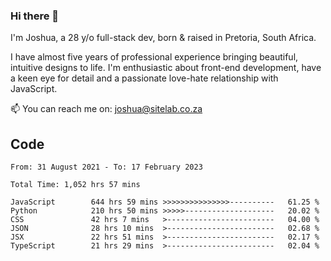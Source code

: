 ### Hi there 👋

I'm Joshua, a 28 y/o full-stack dev, born & raised in Pretoria, South Africa. 

I have almost five years of professional experience bringing beautiful, intuitive designs to life. I'm enthusiastic about front-end development, have a keen eye for detail and a passionate love-hate relationship with JavaScript.

📫 You can reach me on: joshua@sitelab.co.za

## **Code**

<!--START_SECTION:waka-->

```text
From: 31 August 2021 - To: 17 February 2023

Total Time: 1,052 hrs 57 mins

JavaScript        644 hrs 59 mins >>>>>>>>>>>>>>>----------   61.25 %
Python            210 hrs 50 mins >>>>>--------------------   20.02 %
CSS               42 hrs 7 mins   >------------------------   04.00 %
JSON              28 hrs 10 mins  >------------------------   02.68 %
JSX               22 hrs 51 mins  >------------------------   02.17 %
TypeScript        21 hrs 29 mins  >------------------------   02.04 %
```

<!--END_SECTION:waka-->
